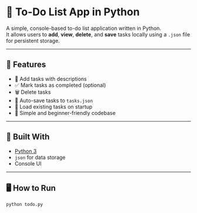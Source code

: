 # 📝 To-Do List App in Python

A simple, console-based to-do list application written in Python.  
It allows users to **add**, **view**, **delete**, and **save** tasks locally using a `.json` file for persistent storage.

---

## 🚀 Features

- 📌 Add tasks with descriptions
- ✅ Mark tasks as completed (optional)
- 🗑️ Delete tasks
- 💾 Auto-save tasks to `tasks.json`
- 📂 Load existing tasks on startup
- 🧠 Simple and beginner-friendly codebase

---

## 🧰 Built With

- [Python 3](https://www.python.org/)
- `json` for data storage
- Console UI

---

## 🖥️ How to Run

```bash
python todo.py

